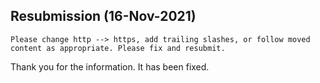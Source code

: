## Resubmission (16-Nov-2021)

    Please change http --> https, add trailing slashes, or follow moved content as appropriate. Please fix and resubmit.

Thank you for the information. It has been fixed.


